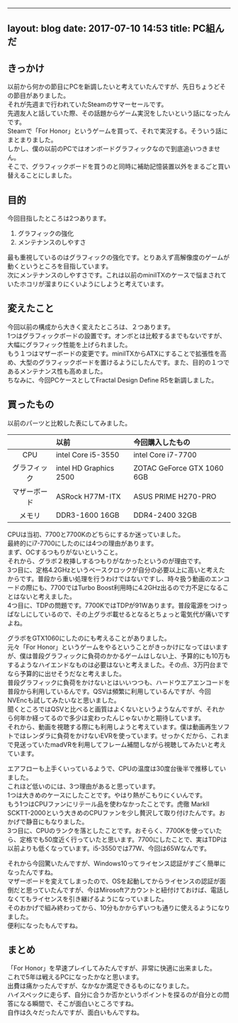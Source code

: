 ﻿ ---
 layout: blog
date:   2017-07-10 14:53
title:  PC組んだ
 ---

## きっかけ

以前から何かの節目にPCを新調したいと考えていたんですが、先日ちょうどその節目がありました。  
それが先週まで行われていたSteamのサマーセールです。  
先週友人と話していた際、その話題からゲーム実況をしたいという話になったんです。  
Steamで「For Honor」というゲームを買って、それで実況する。そういう話にまとまりました。  
しかし、僕の以前のPCではオンボードグラフィックなので到底追いつきません。  
そこで、グラフィックボードを買うのと同時に補助記憶装置以外をまるごと買い替えることにしました。  

## 目的

今回目指したところは2つあります。  

1. グラフィックの強化
1. メンテナンスのしやすさ

最も重視しているのはグラフィックの強化です。とりあえず高解像度のゲームが動くというところを目指しています。  
次にメンテナンスのしやすさです。これは以前のminiITXのケースで悩まされていたホコリが溜まりにくいようにしようと考えています。  

## 変えたこと

今回以前の構成から大きく変えたところは、２つあります。  
1つはグラフィックボードの設置です。オンボとは比較するまでもないですが、大幅にグラフィック性能を上げられました。  
もう１つはマザーボードの変更です。miniITXからATXにすることで拡張性を高め、大型のグラフィックボードを置けるようにしたんです。また、目的の１つであるメンテナンス性も高めました。  
ちなみに、今回PCケースとしてFractal Design Define R5を新調しました。  

## 買ったもの

以前のパーツと比較した表にしてみました。  

||以前|今回購入したもの|
|:--:|:---|:---------------|
|CPU|intel Core i5-3550|intel Core i7-7700|
|グラフィック|intel HD Graphics 2500|ZOTAC GeForce GTX 1060 6GB|
|マザーボード|ASRock H77M-ITX|ASUS PRIME H270-PRO|
|メモリ|DDR3-1600 16GB|DDR4-2400 32GB|

CPUは当初、7700と7700Kのどちらにするか迷っていました。  
最終的にi7-7700にしたのには4つの理由があります。  
まず、OCするつもりがないということ。  
それから、グラボ２枚挿しするつもりがなかったというのが理由です。  
3つ目に、定格4.2GHzというベースクロックが自分の必要以上に高いと考えたからです。普段から重い処理を行うわけではないですし、時々扱う動画のエンコードの際にも、7700ではTurbo Boost利用時に4.2GHz出るので力不足になることはないと考えました。  
4つ目に、TDPの問題です。7700KではTDPが91Wあります。普段電源をつけっぱなしにしているので、その上グラボ載せるとなるとちょっと電気代が痛いですよね。  

グラボをGTX1060にしたのにも考えることがありました。  
元々「For Honor」というゲームをやるということがきっかけになってはいますが、僕は普段グラフィックに負荷のかかるゲームはしない上、予算的にも10万もするようなハイエンドなものは必要はないと考えました。その点、3万円台までなら予算的に出せそうだなと考えました。  
普段グラフィックに負荷をかけないとはいいつつも、ハードウエアエンコードを普段から利用しているんです。QSVは頻繁に利用しているんですが、今回NVEncも試してみたいなと思いました。  
聞くところではQSVと比べると画質はよくないというようなんですが、それから何年か経ってるので多少は変わったんじゃないかと期待しています。  
それから、動画を視聴する際にも利用しようと考えています。僕は動画再生ソフトではレンダラに負荷をかけないEVRを使っています。せっかくだから、これまで見送っていたmadVRを利用してフレーム補間しながら視聴してみたいと考えています。  

エアフローも上手くいっているようで、CPUの温度は30度台後半で推移していました。  
これほど低いのには、3つ理由があると思っています。  
1つは大きめのケースにしたことです。やはり熱がこもりにくいんです。  
もう1つはCPUファンにリテール品を使わなかったことです。虎徹 MarkII SCKTT-2000という大きめのCPUファンを少し贅沢して取り付けたんです。おかげで静音にもなりました。  
3つ目に、CPUのランクを落としたことです。おそらく、7700Kを使っていたら、定格でも50度近く行っていたと思います。7700にしたことで、実はTDPは以前よりも低くなっています。i5-3550では77W、今回は65Wなんです。  

それから今回驚いたんですが、Windows10ってライセンス認証がすごく簡単になったんですね。  
マザーボードを変えてしまったので、OSを起動してからライセンスの認証が面倒だと思っていたんですが、今はMirosoftアカウントと紐付けておけば、電話しなくてもライセンスを引き継げるようになっていました。  
そのおかげで組み終わってから、10分もかからずいつも通りに使えるようになりました。  
便利になったもんですね。  

## まとめ

「For Honor」を早速プレイしてみたんですが、非常に快適に出来ました。  
これで5年は戦えるPCになったかなと思います。  
出費は痛かったんですが、なかなか満足できるものになりました。  
ハイスペックに走らず、自分に合うか否かというポイントを探るのが自分との問答になる瞬間で、そこが面白いところですね。  
自作は久々だったんですが、面白いもんですね。  


